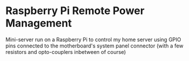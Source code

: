# Raspberry Pi Remote Power Management
Mini-server run on a Raspberry Pi to control my home server using GPIO pins connected to the motherboard's system panel connector (with a few resistors and opto-couplers inbetween of course)
